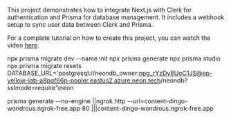 This project demonstrates how to integrate Next.js with Clerk for authentication and Prisma for database management. It includes a webhook setup to sync user data between Clerk and Prisma.

For a complete tutorial on how to create this project, you can watch the video [here](https://youtu.be/T2vkt-zkUD4).

npx prisma migrate dev --name init
npx prisma generate
npx prisma studio
npx prisma migrate resets
DATABASE_URL='postgresql://neondb_owner:npg_rYzDy8UoC1JS@ep-yellow-lab-a8pof66p-pooler.eastus2.azure.neon.tech/neondb?sslmode=require'\\neon

prisma generate --no-engine
||ngrok http --url=content-dingo-wondrous.ngrok-free.app 80
|||content-dingo-wondrous.ngrok-free.app